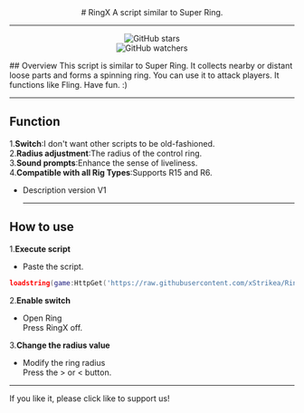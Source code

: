 <div align="center">
# RingX  
A script similar to Super Ring.  

---

![GitHub stars](https://img.shields.io/github/stars/xStrikea/RingX?style=social)  
![GitHub watchers](https://img.shields.io/github/watchers/xStrikea/RingX?style=social)
</div>
## Overview  
This script is similar to Super Ring. It collects nearby or distant loose parts and forms a spinning ring. You can use it to attack players. It functions like Fling. Have fun.    :)  

  ---
  
## Function  
1.**Switch**:I don't want other scripts to be old-fashioned.  
2.**Radius adjustment**:The radius of the control ring.  
3.**Sound prompts**:Enhance the sense of liveliness.  
4.**Compatible with all Rig Types**:Supports R15 and R6.  
- Description version V1  

  ---

## How to use  
1.**Execute script**  
- Paste the script.  
```lua
loadstring(game:HttpGet('https://raw.githubusercontent.com/xStrikea/RingX/refs/heads/main/deta/V1/RingX.lua'))()
```  
  
2.**Enable switch**  
- Open Ring  
Press RingX off.  
  
3.**Change the radius value**  
- Modify the ring radius  
Press the > or < button.  

---

If you like it, please click like to support us!


